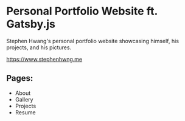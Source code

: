 # Personal Portfolio Website ft. Gatsby.js

Stephen Hwang's personal portfolio website showcasing himself, his projects, and his pictures.

https://www.stephenhwng.me

## Pages:

- About
- Gallery
- Projects
- Resume
